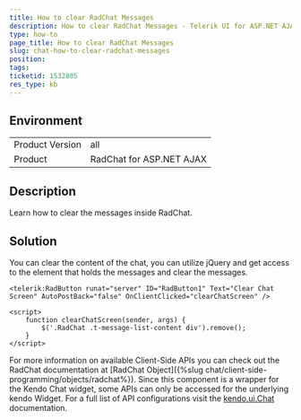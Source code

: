 ```yaml
---
title: How to clear RadChat Messages
description: How to clear RadChat Messages - Telerik UI for ASP.NET AJAX. Check it out!
type: how-to
page_title: How to clear RadChat Messages
slug: chat-how-to-clear-radchat-messages
position: 
tags: 
ticketid: 1532805
res_type: kb
---
```


## Environment
<table>
	<tbody>
		<tr>
			<td>Product Version</td>
			<td>all</td>
		</tr>
		<tr>
			<td>Product</td>
			<td>RadChat for ASP.NET AJAX</td>
		</tr>
	</tbody>
</table>


## Description
Learn how to clear the messages inside RadChat.

## Solution
You can clear the content of the chat, you can utilize jQuery and get access to the element that holds the messages and clear the messages.

````ASPX
<telerik:RadButton runat="server" ID="RadButton1" Text="Clear Chat Screen" AutoPostBack="false" OnClientClicked="clearChatScreen" />

<script>
    function clearChatScreen(sender, args) {
        $('.RadChat .t-message-list-content div').remove();
    }
</script>
````

For more information on available Client-Side APIs you can check out the RadChat documentation at [RadChat Object]({%slug chat/client-side-programming/objects/radchat%}). Since this component is a wrapper for the Kendo Chat widget, some APIs can only be accessed for the underlying kendo Widget. For a full list of API configurations visit the [kendo.ui.Chat](https://docs.telerik.com/kendo-ui/api/javascript/ui/chat) documentation.

 
